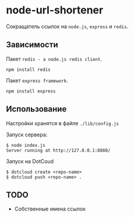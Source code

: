 node-url-shortener
==================

Сокращатель ссылок на `node.js`, `express` и `redis`.

##  Зависимости

Пакет `redis - a node.js redis client`.

    npm install redis

Пакет `express framework`.

    npm install express

## Использование

Настройки хранятся в файле `./lib/config.js`

Запуск сервера:

    $ node index.js
    Server running at http://127.0.0.1:8888/

Запуск на DotCoud

    $ dotcloud create <repo-name>
    $ dotcloud push <repo-name> .

## TODO

*  Собственные имена ссылок
